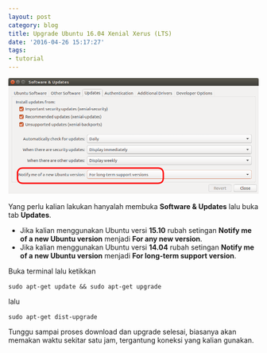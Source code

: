 ```yaml
---
layout: post
category: blog
title: Upgrade Ubuntu 16.04 Xenial Xerus (LTS)
date: '2016-04-26 15:17:27'
tags:
- tutorial
---
```


![](/images/2016/04/Ubuntu-1604-software-settings.png)

Yang perlu kalian lakukan hanyalah membuka **Software & Updates** lalu buka tab **Updates**.

* Jika kalian menggunakan Ubuntu versi **15.10** rubah setingan **Notify me of a new Ubuntu version** menjadi  **For any new version**.
* Jika kalian menggunakan Ubuntu versi **14.04** rubah setingan **Notify me of a new Ubuntu version** menjadi  **For long-term support version**.

Buka terminal lalu ketikkan

``` dash
sudo apt-get update && sudo apt-get upgrade
```
lalu
``` dash
sudo apt-get dist-upgrade 
```
Tunggu sampai proses download dan upgrade selesai, biasanya akan memakan waktu sekitar satu jam, tergantung koneksi yang kalian gunakan.

